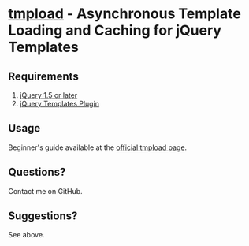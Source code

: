 [tmpload](http://markdalgleish.com/projects/tmpload) - Asynchronous Template Loading and Caching for jQuery Templates
=====================================================================================================================

Requirements
------------

1. [jQuery 1.5 or later](http://jquery.com/)
2. [jQuery Templates Plugin](http://github.com/jquery/jquery-tmpl)

Usage
-----

Beginner's guide available at the [official tmpload page](http://markdalgleish.com/projects/tmpload).

Questions?
----------

Contact me on GitHub.

Suggestions?
------------

See above.